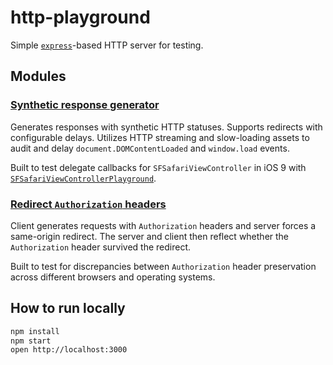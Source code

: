 # http-playground

Simple [`express`](http://expressjs.com)-based HTTP server for testing.

## Modules

### [Synthetic response generator](https://http-playground.herokuapp.com/synthetic)

Generates responses with synthetic HTTP statuses. Supports redirects with
configurable delays. Utilizes HTTP streaming and slow-loading assets to audit
and delay `document.DOMContentLoaded` and `window.load` events.

Built to test delegate callbacks for `SFSafariViewController` in iOS 9 with
[`SFSafariViewControllerPlayground`](https://github.com/jamesreggio/SFSafariViewControllerPlayground).

### [Redirect `Authorization` headers](https://http-playground.herokuapp.com/authorization)

Client generates requests with `Authorization` headers and server forces a
same-origin redirect. The server and client then reflect whether the
`Authorization` header survived the redirect.

Built to test for discrepancies between `Authorization` header preservation
across different browsers and operating systems.

## How to run locally

```sh
npm install
npm start
open http://localhost:3000
```
